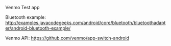 Venmo Test app


Bluetooth example: http://examples.javacodegeeks.com/android/core/bluetooth/bluetoothadapter/android-bluetooth-example/

Venmo API: https://github.com/venmo/app-switch-android
